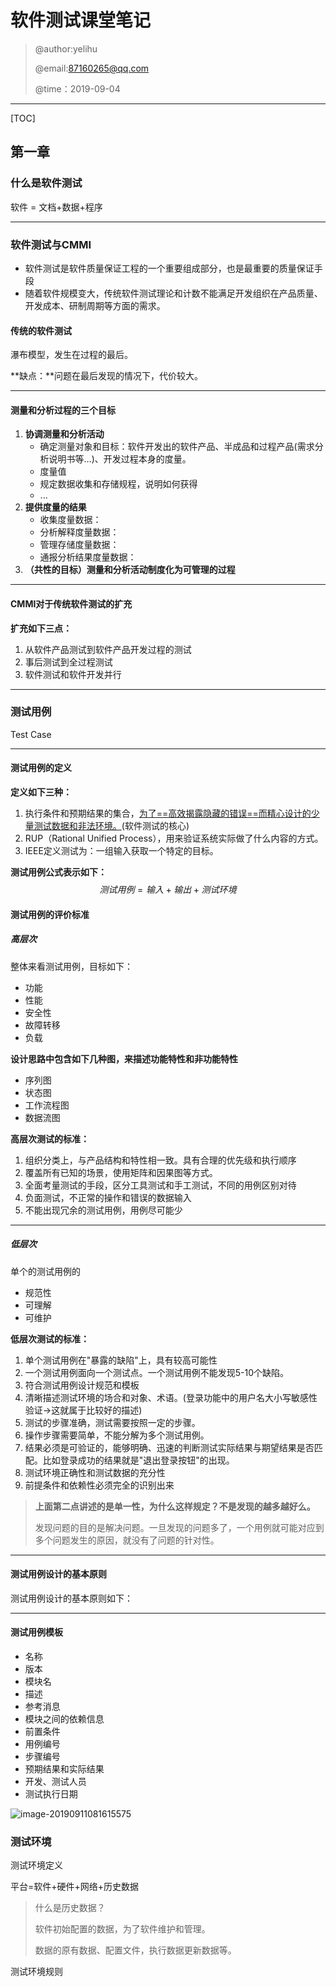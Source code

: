 # 软件测试课堂笔记

>@author:yelihu
>
>@email:87160265@qq.com
>
>@time：2019-09-04 

***

[TOC]

## 第一章

### 什么是软件测试

软件 = 文档+数据+程序





***

### 软件测试与CMMI

- 软件测试是软件质量保证工程的一个重要组成部分，也是最重要的质量保证手段
- 随着软件规模变大，传统软件测试理论和计数不能满足开发组织在产品质量、开发成本、研制周期等方面的需求。

#### 传统的软件测试

瀑布模型，发生在过程的最后。

**缺点：**问题在最后发现的情况下，代价较大。



***

#### 测量和分析过程的三个目标

1. **协调测量和分析活动**
   - 确定测量对象和目标：软件开发出的软件产品、半成品和过程产品(需求分析说明书等…)、开发过程本身的度量。
   - 度量值
   - 规定数据收集和存储规程，说明如何获得
   - ...
2. **提供度量的结果**
   - 收集度量数据：
   - 分析解释度量数据：
   - 管理存储度量数据：
   - 通报分析结果度量数据：
3. **（共性的目标）测量和分析活动制度化为可管理的过程**



***

#### CMMI对于传统软件测试的扩充

**扩充如下三点：**

1. 从软件产品测试到软件产品开发过程的测试
2. 事后测试到全过程测试
3. 软件测试和软件开发并行



***

### 测试用例

Test Case



***

#### 测试用例的定义

**定义如下三种：**

1. 执行条件和预期结果的集合，<u>为了==高效揭露隐藏的错误==而精心设计的少量测试数据和非法环境。</u>(软件测试的核心)
2. RUP（Rational Unified Process），用来验证系统实际做了什么内容的方式。
3. IEEE定义测试为：一组输入获取一个特定的目标。



**测试用例公式表示如下：**
$$
测试用例=输入+输出+测试环境
$$

#### 测试用例的评价标准

##### 高层次

整体来看测试用例，目标如下：

- 功能
- 性能
- 安全性
- 故障转移
- 负载

**设计思路中包含如下几种图，来描述功能特性和非功能特性**

- 序列图
- 状态图
- 工作流程图
- 数据流图

**高层次测试的标准：**

1. 组织分类上，与产品结构和特性相一致。具有合理的优先级和执行顺序
2. 覆盖所有已知的场景，使用矩阵和因果图等方式。
3. 全面考量测试的手段，区分工具测试和手工测试，不同的用例区别对待
4. 负面测试，不正常的操作和错误的数据输入
5. 不能出现冗余的测试用例，用例尽可能少



***

##### 低层次

单个的测试用例的

- 规范性
- 可理解
- 可维护



**低层次测试的标准：**

1. 单个测试用例在"暴露的缺陷"上，具有较高可能性
2. 一个测试用例面向一个测试点。一个测试用例不能发现5-10个缺陷。
3. 符合测试用例设计规范和模板
4. 清晰描述测试环境的场合和对象、术语。(登录功能中的用户名大小写敏感性验证→这就属于比较好的描述)
5. 测试的步骤准确，测试需要按照一定的步骤。
6. 操作步骤需要简单，不能分解为多个测试用例。
7. 结果必须是可验证的，能够明确、迅速的判断测试实际结果与期望结果是否匹配。比如登录成功的结果就是"退出登录按钮"的出现。
8. 测试环境正确性和测试数据的充分性
9. 前提条件和依赖性必须完全的识别出来

> **上面第二点讲述的是单一性，为什么这样规定？不是发现的越多越好么。**
>
> 发现问题的目的是解决问题。一旦发现的问题多了，一个用例就可能对应到多个问题发生的原因，就没有了问题的针对性。



***

#### 测试用例设计的基本原则

测试用例设计的基本原则如下：









***

####  测试用例模板

- 名称
- 版本
- 模块名
- 描述
- 参考消息
- 模块之间的依赖信息
- 前置条件
- 用例编号
- 步骤编号
- 预期结果和实际结果
- 开发、测试人员
- 测试执行日期

![image-20190911081615575](/Users/apple/Desktop/MarkDown笔记/文章图片/image-20190911081615575.png)

###  测试环境

测试环境定义

平台=软件+硬件+网络+历史数据

> 什么是历史数据？
>
> 软件初始配置的数据，为了软件维护和管理。
>
> 数据的原有数据、配置文件，执行数据更新数据等。

测试环境规则






